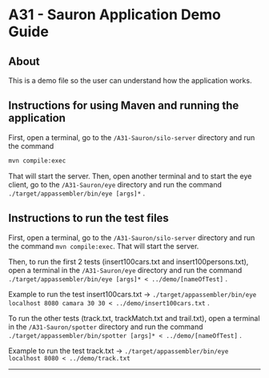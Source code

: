 # A31 - Sauron Application Demo Guide

## About

This is a demo file so the user can understand how the application works.

## Instructions for using Maven and running the application

First, open a terminal, go to the ```/A31-Sauron/silo-server``` directory and run the command 
```bash
mvn compile:exec
``` 
That will start the server.
Then, open another terminal and to start the eye client, go to the ```/A31-Sauron/eye``` directory and run the command ```./target/appassembler/bin/eye [args]*```  .

## Instructions to run the test files

First, open a terminal, go to the ```/A31-Sauron/silo-server``` directory and run the command ```mvn compile:exec```. That will start the server.

Then, to run the first 2 tests (insert100cars.txt and insert100persons.txt), open a terminal in the ```/A31-Sauron/eye``` directory and run the command ```./target/appassembler/bin/eye [args]* < ../demo/[nameOfTest]``` .

Example to run the test insert100cars.txt -> ```./target/appassembler/bin/eye localhost 8080 camara 30 30 < ../demo/insert100cars.txt``` .

To run the other tests (track.txt, trackMatch.txt and trail.txt), open a terminal in the ```/A31-Sauron/spotter``` directory and run the command ```./target/appassembler/bin/spotter [args]* < ../demo/[nameOfTest]``` .

Example to run the test track.txt -> ```./target/appassembler/bin/eye localhost 8080 < ../demo/track.txt``` 

----

